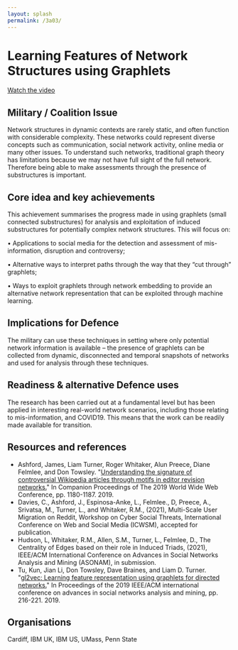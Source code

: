 ```yaml
---
layout: splash
permalink: /3a03/
---
```


# Learning Features of Network Structures using Graphlets

[Watch the video](https://ibm.box.com/v/Showcase-3a03-video)

## Military / Coalition Issue
Network structures in dynamic contexts are rarely static, and often function with considerable complexity. These networks could represent diverse concepts such as communication, social network activity, online media or many other issues. To understand such networks, traditional graph theory has limitations because we may not have full sight of the full network. Therefore being able to make assessments through the presence of substructures is important. 

## Core idea and key achievements
This achievement summarises the progress made in using graphlets (small connected substructures) for analysis and exploitation of induced substructures for potentially complex network structures. This will focus on:

•	Applications to social media for the detection and assessment of mis-information, disruption and controversy;

•	Alternative ways to interpret paths through the way that they “cut through” graphlets;

•	Ways to exploit graphlets through network embedding to provide an alternative network representation that can be exploited through machine learning.  

## Implications for Defence
The military can use these techniques in setting where only potential network information is available – the presence of graphlets can be collected from dynamic, disconnected and temporal snapshots of networks and used for analysis through these techniques. 

## Readiness & alternative Defence uses
The research has been carried out at a fundamental level but has been applied in interesting real-world network scenarios, including those relating to mis-information, and COVID19. This means that the work can be readily made available for transition. 

<!-- ![image info](/dais/achievements/images/1a02_figure1.jpg) -->

## Resources and references
* Ashford, James, Liam Turner, Roger Whitaker, Alun Preece, Diane Felmlee, and Don Towsley. "[Understanding the signature of controversial Wikipedia articles through motifs in editor revision networks.](/doc-3601/)" In Companion Proceedings of The 2019 World Wide Web Conference, pp. 1180-1187. 2019.
* Davies, C., Ashford, J., Espinosa-Anke, L., Felmlee., D, Preece, A.,  Srivatsa, M., Turner, L.,  and Whitaker, R.M., (2021), 
Multi-Scale User Migration on Reddit, Workshop on Cyber Social Threats, International Conference on Web and Social Media (ICWSM), accepted for publication.
* Hudson, L, Whitaker, R.M., Allen, S.M., Turner, L., Felmlee, D., 
The Centrality of Edges based on their role in Induced Triads, (2021), IEEE/ACM International Conference on Advances in Social Networks Analysis and Mining (ASONAM), in submission. 
* Tu, Kun, Jian Li, Don Towsley, Dave Braines, and Liam D. Turner. "[gl2vec: Learning feature representation using graphlets for directed networks.](/doc-4826/)" In Proceedings of the 2019 IEEE/ACM international conference on advances in social networks analysis and mining, pp. 216-221. 2019.


## Organisations
Cardiff, IBM UK, IBM US, UMass, Penn State


